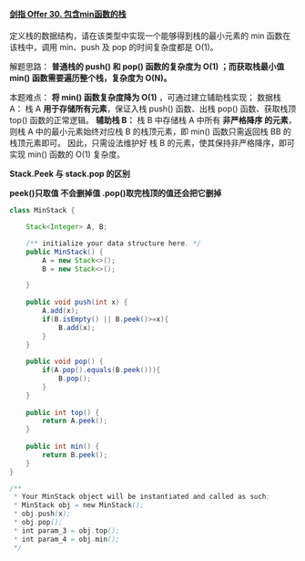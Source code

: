 #### [剑指 Offer 30. 包含min函数的栈](https://leetcode-cn.com/problems/bao-han-minhan-shu-de-zhan-lcof/)

定义栈的数据结构，请在该类型中实现一个能够得到栈的最小元素的 min 函数在该栈中，调用 min、push 及 pop 的时间复杂度都是 O(1)。



解题思路：
**普通栈的 push() 和 pop() 函数的复杂度为 O(1) ；而获取栈最小值 min() 函数需要遍历整个栈，复杂度为 O(N)。**

本题难点： **将 min() 函数复杂度降为 O(1)** ，可通过建立辅助栈实现；
数据栈 A： 栈 A **用于存储所有元素**，保证入栈 push() 函数、出栈 pop() 函数、获取栈顶 top() 函数的正常逻辑。
**辅助栈 B：** 栈 B 中存储栈 A 中所有 **非严格降序 的元素**，则栈 A 中的最小元素始终对应栈 B 的栈顶元素，即 min() 函数只需返回栈 BB 的栈顶元素即可。
因此，只需设法维护好 栈 B 的元素，使其保持非严格降序，即可实现 min() 函数的 O(1) 复杂度。

**Stack.Peek 与 stack.pop 的区别**

**peek()只取值 不会删掉值 .pop()取完栈顶的值还会把它删掉**

```java
class MinStack {

    Stack<Integer> A, B;

    /** initialize your data structure here. */
    public MinStack() {
        A = new Stack<>();
        B = new Stack<>();

    }
    
    public void push(int x) {
        A.add(x);
        if(B.isEmpty() || B.peek()>=x){
            B.add(x);
        }
    }
    
    public void pop() {
        if(A.pop().equals(B.peek())){
            B.pop();
        }
    }
    
    public int top() {
        return A.peek();
    }
    
    public int min() {
        return B.peek();
    }
}

/**
 * Your MinStack object will be instantiated and called as such:
 * MinStack obj = new MinStack();
 * obj.push(x);
 * obj.pop();
 * int param_3 = obj.top();
 * int param_4 = obj.min();
 */
```


